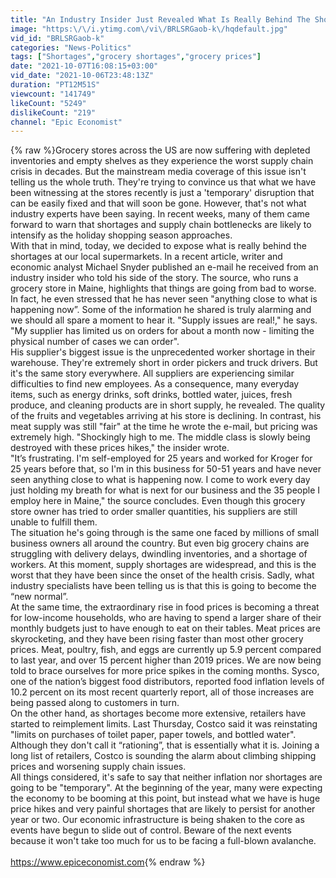 ```yaml
---
title: "An Industry Insider Just Revealed What Is Really Behind The Shortages At Our Local Supermarkets"
image: "https:\/\/i.ytimg.com\/vi\/BRLSRGaob-k\/hqdefault.jpg"
vid_id: "BRLSRGaob-k"
categories: "News-Politics"
tags: ["Shortages","grocery shortages","grocery prices"]
date: "2021-10-07T16:08:15+03:00"
vid_date: "2021-10-06T23:48:13Z"
duration: "PT12M51S"
viewcount: "141749"
likeCount: "5249"
dislikeCount: "219"
channel: "Epic Economist"
---
```

{% raw %}Grocery stores across the US are now suffering with depleted inventories and empty shelves as they experience the worst supply chain crisis in decades. But the mainstream media coverage of this issue isn't telling us the whole truth. They're trying to convince us that what we have been witnessing at the stores recently is just a 'temporary' disruption that can be easily fixed and that will soon be gone. However, that's not what industry experts have been saying. In recent weeks, many of them came forward to warn that shortages and supply chain bottlenecks are likely to intensify as the holiday shopping season approaches. <br />With that in mind, today, we decided to expose what is really behind the shortages at our local supermarkets. In a recent article, writer and economic analyst Michael Snyder published an e-mail he received from an industry insider who told his side of the story. The source, who runs a grocery store in Maine, highlights that things are going from bad to worse. In fact, he even stressed that he has never seen &quot;anything close to what is happening now”. Some of the information he shared is truly alarming and we should all spare a moment to hear it. &quot;Supply issues are real!,&quot; he says. &quot;My supplier has limited us on orders for about a month now - limiting the physical number of cases we can order&quot;.<br />His supplier's biggest issue is the unprecedented worker shortage in their warehouse. They're extremely short in order pickers and truck drivers. But it's the same story everywhere. All suppliers are experiencing similar difficulties to find new employees. As a consequence, many everyday items, such as energy drinks, soft drinks, bottled water, juices, fresh produce, and cleaning products are in short supply, he revealed. The quality of the fruits and vegetables arriving at his store is declining. In contrast, his meat supply was still &quot;fair&quot; at the time he wrote the e-mail, but pricing was extremely high. &quot;Shockingly high to me. The middle class is slowly being destroyed with these prices hikes,&quot; the insider wrote.<br />&quot;It’s frustrating. I'm self-employed for 25 years and worked for Kroger for 25 years before that, so I'm in this business for 50-51 years and have never seen anything close to what is happening now. I come to work every day just holding my breath for what is next for our business and the 35 people I employ here in Maine,&quot; the source concludes. Even though this grocery store owner has tried to order smaller quantities, his suppliers are still unable to fulfill them. <br />The situation he's going through is the same one faced by millions of small business owners all around the country. But even big grocery chains are struggling with delivery delays, dwindling inventories, and a shortage of workers. At this moment, supply shortages are widespread, and this is the worst that they have been since the onset of the health crisis. Sadly, what industry specialists have been telling us is that this is going to become the “new normal”. <br />At the same time, the extraordinary rise in food prices is becoming a threat for low-income households, who are having to spend a larger share of their monthly budgets just to have enough to eat on their tables. Meat prices are skyrocketing, and they have been rising faster than most other grocery prices. Meat, poultry, fish, and eggs are currently up 5.9 percent compared to last year, and over 15 percent higher than 2019 prices. We are now being told to brace ourselves for more price spikes in the coming months. Sysco, one of the nation’s biggest food distributors, reported food inflation levels of 10.2 percent on its most recent quarterly report, all of those increases are being passed along to customers in turn.<br />On the other hand, as shortages become more extensive, retailers have started to reimplement limits. Last Thursday, Costco said it was reinstating &quot;limits on purchases of toilet paper, paper towels, and bottled water&quot;. Although they don't call it “rationing”, that is essentially what it is. Joining a long list of retailers, Costco is sounding the alarm about climbing shipping prices and worsening supply chain issues. <br />All things considered, it's safe to say that neither inflation nor shortages are going to be &quot;temporary&quot;. At the beginning of the year, many were expecting the economy to be booming at this point, but instead what we have is huge price hikes and very painful shortages that are likely to persist for another year or two. Our economic infrastructure is being shaken to the core as events have begun to slide out of control. Beware of the next events because it won't take too much for us to be facing a full-blown avalanche.<br /><br /> <a rel="nofollow" target="blank" href="https://www.epiceconomist.com​">https://www.epiceconomist.com​</a>{% endraw %}
